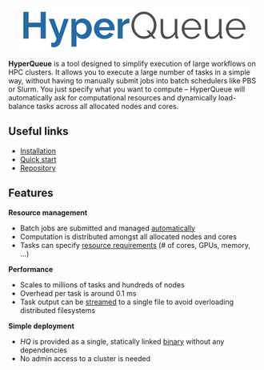 <div style="display: flex; justify-content: center;">
  <img src="imgs/hq.png">
</div>

**HyperQueue** is a tool designed to simplify execution of large workflows on HPC clusters. It allows you to execute a
large number of tasks in a simple way, without having to manually submit jobs into batch schedulers like PBS or Slurm.
You just specify what you want to compute – HyperQueue will automatically ask for computational resources and dynamically
load-balance tasks across all allocated nodes and cores.

## Useful links
- [Installation](installation.md)
- [Quick start](quickstart.md)
- [Repository](https://github.com/It4innovations/hyperqueue)

## Features
**Resource management**

- Batch jobs are submitted and managed [automatically](allocation.md)
- Computation is distributed amongst all allocated nodes and cores
- Tasks can specify [resource requirements](resource-requirements.md) (# of cores, GPUs, memory, ...)

**Performance**

- Scales to millions of tasks and hundreds of nodes
- Overhead per task is around 0.1 ms
- Task output can be [streamed](streaming.md) to a single file to avoid overloading distributed filesystems

**Simple deployment**

- *HQ* is provided as a single, statically linked [binary](installation.md) without any dependencies
- No admin access to a cluster is needed
